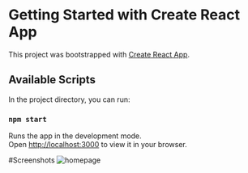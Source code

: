 # Getting Started with Create React App

This project was bootstrapped with [Create React App](https://github.com/facebook/create-react-app).

## Available Scripts

In the project directory, you can run:

### `npm start`

Runs the app in the development mode.\
Open [http://localhost:3000](http://localhost:3000) to view it in your browser.

#Screenshots
![homepage](https://github.com/user-attachments/assets/f66efae7-10a4-44db-91db-dfe49643c352)

